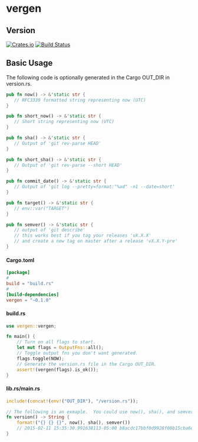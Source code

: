 # vergen
## Version
[![Crates.io](https://img.shields.io/crates/v/vergen.svg)](https://crates.io/crates/vergen)
[![Build
Status](https://travis-ci.org/rustyhorde/vergen.svg?branch=0.1.0)](https://travis-ci.org/rustyhorde/vergen)

## Basic Usage
The following code is optionally generated in the Cargo OUT_DIR in version.rs.
```rust
pub fn now() -> &'static str {
   // RFC3339 formatted string representing now (UTC)
}

pub fn short_now() -> &'static str {
   // Short string representing now (UTC)
}

pub fn sha() -> &'static str {
   // Output of 'git rev-parse HEAD'
}

pub fn short_sha() -> &'static str {
   // Output of 'git rev-parse --short HEAD'
}

pub fn commit_date() -> &'static str {
   // Output of 'git log --pretty=format:"%ad" -n1 --date=short'
}

pub fn target() -> &'static str {
   // env::var("TARGET")
}

pub fn semver() -> &'static str {
   // output of 'git describe'
   // this works best if you tag your releases 'vX.X.X'
   // and create a new tag on master after a release 'vX.X.Y-pre'
}
```

#### Cargo.toml
```toml
[package]
#
build = "build.rs"
#
[build-dependencies]
vergen = "~0.1.0"
```
#### build.rs
```rust
use vergen::vergen;

fn main() {
    // Turn on all flags to start.
    let mut flags = OutputFns::all();
    // Toggle output fns you don't want generated.
    flags.toggle(NOW);
    // Generate the version.rs file in the Cargo OUT_DIR.
    assert!(vergen(flags).is_ok());
}
```
#### lib.rs/main.rs
```rust
include!(concat!(env!("OUT_DIR"), "/version.rs"));

// The following is an exmaple.  You could use now(), sha(), and semver() however you want.
fn version() -> String {
    format!("{} {} {}", now(), sha(), semver())
    // 2015-02-11 15:35:30.991638113-05:00 b8acdc17bbf0d9928f08b15cba6d3b659770a624 rh v0.0.1-pre-21-gb8acdc1
}
```
